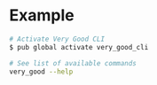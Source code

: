 # Example

```sh
# Activate Very Good CLI
$ pub global activate very_good_cli

# See list of available commands
very_good --help
```
